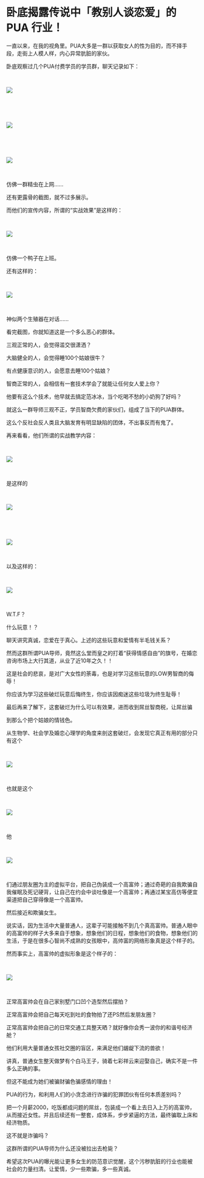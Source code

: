 # 卧底揭露传说中「教别人谈恋爱」的 PUA 行业！

一直以来，在我的视角里。PUA大多是一群以获取女人的性为目的，而不择手段，走街上人模人样，内心异常肮脏的家伙。

卧底观察过几个PUA付费学员的学员群，聊天记录如下：

​

![](https://r.sinaimg.cn/large/article/b171f319329f049fc06c0d9e65bc4681)

​



​

![](https://r.sinaimg.cn/large/article/27f12dce5b7060d9beec839416a67e61)

​

​

![](https://r.sinaimg.cn/large/article/c4e4e176af337b6f8bdfba16ece98e51)

​

仿佛一群精虫在上网……

还有更露骨的截图，就不过多展示。

而他们的宣传内容，所谓的“实战效果”是这样的：

​

![](https://r.sinaimg.cn/large/article/c32b6a880b8178dbca4900219e8a7aab)

​

仿佛一个鸭子在上班。

还有这样的：

​

![](https://r.sinaimg.cn/large/article/f3389ffc31849a2d1a7f4f2f25e035fe)

​

神似两个生殖器在对话……

看完截图，你就知道这是一个多么恶心的群体。

三观正常的人，会觉得滥交很潇洒？

大脑健全的人，会觉得睡100个姑娘很牛？

有点健康意识的人，会愿意去睡100个姑娘？

智商正常的人，会相信有一套技术学会了就能让任何女人爱上你？

他要有这么个技术，他早就去搞定范冰冰，当个吃喝不愁的小奶狗了好吗？

就这么一群导师三观不正，学员智商欠费的家伙们，组成了当下的PUA群体。

这么个反社会反人类且大脑发育有明显缺陷的团体，不出事反而有鬼了。

再来看看，他们所谓的实战教学内容：

​

![](https://r.sinaimg.cn/large/article/0959f197365421d7e825a9f7b316d0ec)

​

是这样的

​

![](https://r.sinaimg.cn/large/article/5da98d0ec7a7fcc17d2261f3c23fc632)

​

​

![](https://r.sinaimg.cn/large/article/d59e780e07ab9e96ff4b847ab0852398)

​

以及这样的：

​

![](https://r.sinaimg.cn/large/article/2d98d1c35f610553762ef73272247bf9)

​

W.T.F？

什么玩意！？

聊天讲究真诚，恋爱在于真心。上述的这些玩意和爱情有半毛钱关系？

然而这群所谓PUA导师，竟然这么堂而皇之的打着“获得情感自由”的旗号，在婚恋咨询市场上大行其道，从业了近10年之久！！

这是社会的悲哀，是对广大女性的荼毒，也是对学习这些玩意的LOW男智商的侮辱！

你应该为学习这些破烂玩意后悔终生，你应该因痴迷这些垃圾为终生耻辱！

最后再来了解下，这套破烂为什么可以有效果，进而收到屌丝智商税，让屌丝骗

到那么个把个姑娘的情钱色。

从生物学、社会学及婚恋心理学的角度来剖这套破烂，会发现它真正有用的部分只有这个

​

![](https://r.sinaimg.cn/large/article/7f95350caa999fd46be2536851e21002)

​

也就是这个

​

![](https://r.sinaimg.cn/large/article/d5a04fbbd1e50037ffd7ef4136758ef2)

​

他

​

![](https://r.sinaimg.cn/large/article/e5290347dbc7be22dd3cd36e1fb8913b)

​

们通过朋友圈为主的虚拟平台，把自己伪装成一个高富帅；通过奇葩的自我欺骗自我催眠及死记硬背，让自己在约会中谈吐像是一个高富帅；再通过某宝高仿等便宜渠道把自己穿得像是一个高富帅。

然后接近和欺骗女生。

说实话，因为生活中大量普通人，这辈子可能接触不到几个真高富帅。普通人眼中的高富帅的样子大多来自于想象，想象他们的日程，想象他们的食物，想象他们的生活，于是在很多心智尚不成熟的女孩眼中，高帅富的网络形象真是这个样子的。

然而事实上，高富帅的虚拟形象是这个样子的：

​

![](https://r.sinaimg.cn/large/article/3d6c786b42bb572cba19228ddfc6e69b)

​

正常高富帅会在自己家别墅门口凹个造型然后摆拍？

正常高富帅会把自己每天吃到吐的食物拍了还PS然后发朋友圈？

正常高富帅会把自己的日常交通工具整天晒？就好像你会秀一波你的和谐号经济舱？

他们利用大量普通女孩社交圈的盲区，来满足他们龌龊下流的兽欲！

讲真，普通女生整天做梦有个白马王子，骑着七彩祥云来迎娶自己，确实不是一件多么正确的事。

但这不能成为她们被骗财骗色骗感情的理由！

PUA的行为，和利用人们的小贪念进行诈骗的犯罪团伙有任何本质差别吗？

把一个月薪2000，吃饭都成问题的屌丝，包装成一个看上去日入上万的高富帅，从而接近女性。并且后续还有一整套，成体系，步步紧逼的方法，最终骗取上床和经济物质。

这不就是诈骗吗？

这群所谓的PUA导师为什么还没被拉出去枪毙？

希望这次PUA的曝光能让更多女生的防范意识觉醒，这个污秽肮脏的行业也能被社会的力量扫清。让爱情，少一些欺骗，多一些真诚。​​​